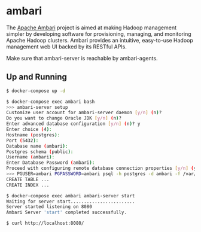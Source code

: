 ambari
======

The [Apache Ambari][1] project is aimed at making Hadoop management simpler by
developing software for provisioning, managing, and monitoring Apache Hadoop
clusters. Ambari provides an intuitive, easy-to-use Hadoop management web UI
backed by its RESTful APIs.

Make sure that ambari-server is reachable by ambari-agents.

## Up and Running

```bash
$ docker-compose up -d

$ docker-compose exec ambari bash
>>> ambari-server setup
Customize user account for ambari-server daemon [y/n] (n)?
Do you want to change Oracle JDK [y/n] (n)?
Enter advanced database configuration [y/n] (n)? y
Enter choice (4):
Hostname (postgres):
Port (5432):
Database name (ambari):
Postgres schema (public):
Username (ambari):
Enter Database Password (ambari):
Proceed with configuring remote database connection properties [y/n] (y)?
>>> PGUSER=ambari PGPASSWORD=ambari psql -h postgres -d ambari -f /var/lib/ambari-server/resources/Ambari-DDL-Postgres-CREATE.sql
CREATE TABLE ...
CREATE INDEX ...

$ docker-compose exec ambari ambari-server start
Waiting for server start........................
Server started listening on 8080
Ambari Server 'start' completed successfully.

$ curl http://localhost:8080/
```

[1]: https://ambari.apache.org/
